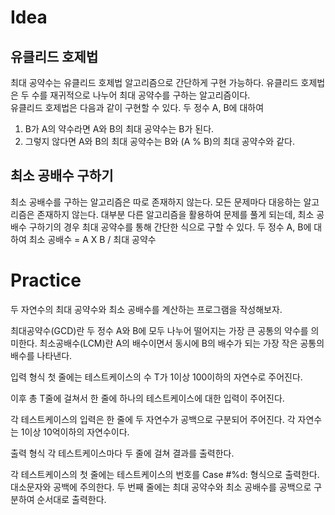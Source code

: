 # Idea

## 유클리드 호제법

최대 공약수는 유클리드 호제법 알고리즘으로 간단하게 구현 가능하다. 유클리드 호제법은 두 수를 재귀적으로 나누어 최대 공약수를 구하는 알고리즘이다.  
유클리드 호제법은 다음과 같이 구현할 수 있다.
두 정수 A, B에 대하여

1. B가 A의 약수라면 A와 B의 최대 공약수는 B가 된다.
2. 그렇지 않다면 A와 B의 최대 공약수는 B와 (A % B)의 최대 공약수와 같다.

## 최소 공배수 구하기

최소 공배수를 구하는 알고리즘은 따로 존재하지 않는다. 모든 문제마다 대응하는 알고리즘은 존재하지 않는다. 대부분 다른 알고리즘을 활용하여 문제를 풀게 되는데, 최소 공배수 구하기의 경우 최대 공약수를 통해 간단한 식으로 구할 수 있다.
두 정수 A, B에 대하여
최소 공배수 = A X B / 최대 공약수

# Practice

두 자연수의 최대 공약수와 최소 공배수를 계산하는 프로그램을 작성해보자.

최대공약수(GCD)란 두 정수 A와 B에 모두 나누어 떨어지는 가장 큰 공통의 약수를 의미한다.
최소공배수(LCM)란 A의 배수이면서 동시에 B의 배수가 되는 가장 작은 공통의 배수를 나타낸다.

입력 형식
첫 줄에는 테스트케이스의 수 T가 1이상 100이하의 자연수로 주어진다.

이후 총 T줄에 걸쳐서 한 줄에 하나의 테스트케이스에 대한 입력이 주어진다.

각 테스트케이스의 입력은 한 줄에 두 자연수가 공백으로 구분되어 주어진다.
각 자연수는 1이상 10억이하의 자연수이다.

출력 형식
각 테스트케이스마다 두 줄에 걸쳐 결과를 출력한다.

각 테스트케이스의 첫 줄에는 테스트케이스의 번호를 Case #%d: 형식으로 출력한다. 대소문자와 공백에 주의한다.
두 번째 줄에는 최대 공약수와 최소 공배수를 공백으로 구분하여 순서대로 출력한다.
